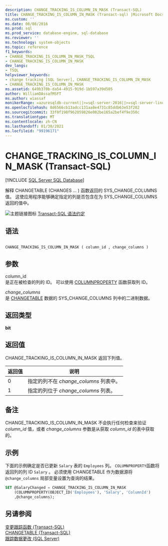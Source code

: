 ```yaml
---
description: CHANGE_TRACKING_IS_COLUMN_IN_MASK (Transact-SQL)
title: CHANGE_TRACKING_IS_COLUMN_IN_MASK (Transact-sql) |Microsoft Docs
ms.custom: ''
ms.date: 08/08/2016
ms.prod: sql
ms.prod_service: database-engine, sql-database
ms.reviewer: ''
ms.technology: system-objects
ms.topic: reference
f1_keywords:
- CHANGE_TRACKING_IS_COLUMN_IN_MASK_TSQL
- CHANGE_TRACKING_IS_COLUMN_IN_MASK
dev_langs:
- TSQL
helpviewer_keywords:
- change tracking [SQL Server], CHANGE_TRACKING_IS_COLUMN_IN_MASK
- CHANGE_TRACKING_IS_COLUMN_IN_MASK
ms.assetid: 649b370b-da54-4915-919d-1b597a39d505
author: WilliamDAssafMSFT
ms.author: wiassaf
monikerRange: =azuresqldb-current||>=sql-server-2016||>=sql-server-linux-2017||=azuresqldb-mi-current
ms.openlocfilehash: 8d6566cb13adcc131aa8e4731c85ddb63e53f202
ms.sourcegitcommit: 33f0f190f962059826e002be165a2bef4f9e350c
ms.translationtype: MT
ms.contentlocale: zh-CN
ms.lasthandoff: 01/30/2021
ms.locfileid: "99196171"
---
```

# <a name="change_tracking_is_column_in_mask-transact-sql"></a>CHANGE_TRACKING_IS_COLUMN_IN_MASK (Transact-SQL)
[!INCLUDE [SQL Server SQL Database](../../includes/applies-to-version/sql-asdb.md)]

  解释 CHANGETABLE (CHANGES ... ) 函数返回的 SYS_CHANGE_COLUMNS 值。 这使应用程序能够确定指定的列是否包含在为 SYS_CHANGE_COLUMNS 返回的值中。  
  
 ![主题链接图标](../../database-engine/configure-windows/media/topic-link.gif "“主题链接”图标") [Transact-SQL 语法约定](../../t-sql/language-elements/transact-sql-syntax-conventions-transact-sql.md)  
  
## <a name="syntax"></a>语法  
  
```  
  
CHANGE_TRACKING_IS_COLUMN_IN_MASK ( column_id , change_columns )  
```  
  
## <a name="arguments"></a>参数  
 column_id  
 是正在被检查的列的 ID。 可以使用 [COLUMNPROPERTY](../../t-sql/functions/columnproperty-transact-sql.md) 函数获取列 ID。  
  
 *change_columns*  
 是 [CHANGETABLE](../../relational-databases/system-functions/changetable-transact-sql.md) 数据的 SYS_CHANGE_COLUMNS 列中的二进制数据。  
  
## <a name="return-type"></a>返回类型  
 **bit**  
  
## <a name="return-values"></a>返回值  
 CHANGE_TRACKING_IS_COLUMN_IN_MASK 返回下列值。  
  
|返回值|说明|  
|------------------|-----------------|  
|0|指定的列不在 *change_columns* 列表中。|  
|1|指定的列位于 *change_columns* 列表。|  
  
## <a name="remarks"></a>备注  
 CHANGE_TRACKING_IS_COLUMN_IN_MASK 不会执行任何检查来验证 *column_id* 值，或者 *change_columns* 参数是从获取 *column_id* 的表中获取的。  
  
## <a name="examples"></a>示例  
 下面的示例确定是否已更新 `Salary` 表的 `Employees` 列。 `COLUMNPROPERTY`函数将返回列的列 ID `Salary` 。 必须使用 CHANGETABLE 作为数据源将 `@change_columns` 局部变量设置为查询的结果。  
  
```sql  
SET @SalaryChanged = CHANGE_TRACKING_IS_COLUMN_IN_MASK  
    (COLUMNPROPERTY(OBJECT_ID('Employees'), 'Salary', 'ColumnId')  
    ,@change_columns);  
```  
  
## <a name="see-also"></a>另请参阅  
 [变更跟踪函数 (Transact-SQL)](../../relational-databases/system-functions/change-tracking-functions-transact-sql.md)   
 [CHANGETABLE (Transact-SQL)](../../relational-databases/system-functions/changetable-transact-sql.md)   
 [跟踪数据更改 (SQL Server)](../../relational-databases/track-changes/track-data-changes-sql-server.md)  
  
  
